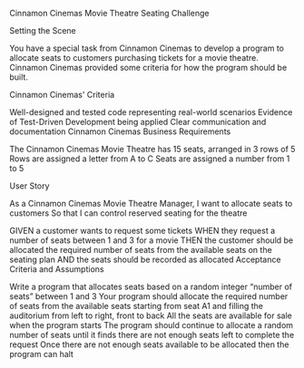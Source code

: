 Cinnamon Cinemas Movie Theatre Seating Challenge

Setting the Scene

You have a special task from Cinnamon Cinemas to develop a program to allocate seats to customers purchasing tickets for a movie theatre.
Cinnamon Cinemas provided some criteria for how the program should be built.

Cinnamon Cinemas' Criteria

Well-designed and tested code representing real-world scenarios
Evidence of Test-Driven Development being applied
Clear communication and documentation
Cinnamon Cinemas Business Requirements

The Cinnamon Cinemas Movie Theatre has 15 seats, arranged in 3 rows of 5 Rows are assigned a letter from A to C Seats are assigned a number from 1 to 5

User Story

As a Cinnamon Cinemas Movie Theatre Manager, I want to allocate seats to customers So that I can control reserved seating for the theatre

GIVEN a customer wants to request some tickets
WHEN they request a number of seats between 1 and 3 for a movie
THEN the customer should be allocated the required number of seats from the available seats on the seating plan
AND the seats should be recorded as allocated
Acceptance Criteria and Assumptions

Write a program that allocates seats based on a random integer “number of seats” between 1 and 3
Your program should allocate the required number of seats from the available seats starting from 
seat A1 and filling the auditorium from left to right, front to back
All the seats are available for sale when the program starts
The program should continue to allocate a random number of seats until it finds there are not enough seats left to complete the request 
Once there are not enough seats available to be allocated then the program can halt
